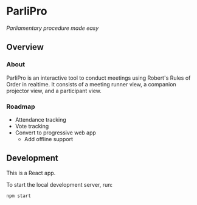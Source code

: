 # ParliPro

_Parliamentary procedure made easy_

## Overview

### About

ParliPro is an interactive tool to conduct meetings using Robert's Rules of
Order in realtime. It consists of a meeting runner view, a companion projector
view, and a participant view.

### Roadmap

- Attendance tracking
- Vote tracking
- Convert to progressive web app
  - Add offline support

## Development

This is a React app.

To start the local development server, run:

```shell
npm start
```
